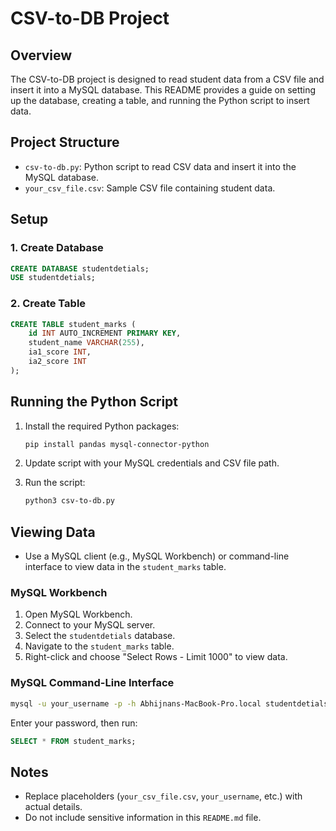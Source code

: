 # CSV-to-DB Project

## Overview

The CSV-to-DB project is designed to read student data from a CSV file and insert it into a MySQL database. This README provides a guide on setting up the database, creating a table, and running the Python script to insert data.

## Project Structure

- `csv-to-db.py`: Python script to read CSV data and insert it into the MySQL database.
- `your_csv_file.csv`: Sample CSV file containing student data.

## Setup

### 1. Create Database

```sql
CREATE DATABASE studentdetials;
USE studentdetials;
```

### 2. Create Table

```sql
CREATE TABLE student_marks (
    id INT AUTO_INCREMENT PRIMARY KEY,
    student_name VARCHAR(255),
    ia1_score INT,
    ia2_score INT
);
```

## Running the Python Script

1. Install the required Python packages:

    ```bash
    pip install pandas mysql-connector-python
    ```

2. Update script with your MySQL credentials and CSV file path.

3. Run the script:

    ```bash
    python3 csv-to-db.py
    ```

## Viewing Data

- Use a MySQL client (e.g., MySQL Workbench) or command-line interface to view data in the `student_marks` table.

### MySQL Workbench

1. Open MySQL Workbench.
2. Connect to your MySQL server.
3. Select the `studentdetials` database.
4. Navigate to the `student_marks` table.
5. Right-click and choose "Select Rows - Limit 1000" to view data.

### MySQL Command-Line Interface

```bash
mysql -u your_username -p -h Abhijnans-MacBook-Pro.local studentdetials
```

Enter your password, then run:

```sql
SELECT * FROM student_marks;
```

## Notes

- Replace placeholders (`your_csv_file.csv`, `your_username`, etc.) with actual details.
- Do not include sensitive information in this `README.md` file.
